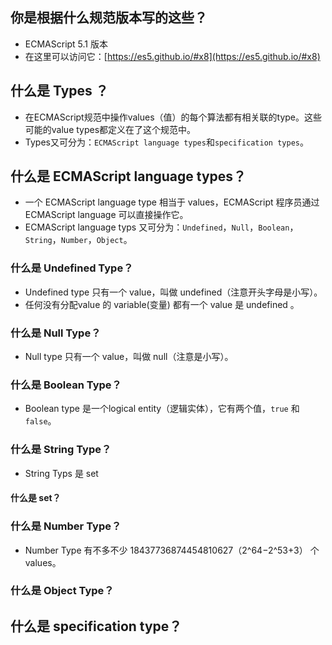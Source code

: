 ## 你是根据什么规范版本写的这些？
* ECMAScript 5.1 版本
* 在这里可以访问它：[https://es5.github.io/#x8](https://es5.github.io/#x8)

## 什么是 Types ？
* 在ECMAScript规范中操作values（值）的每个算法都有相关联的type。这些可能的value types都定义在了这个规范中。
* Types又可分为：`ECMAScript language types`和`specification types`。

## 什么是 ECMAScript language types？
* 一个 ECMAScript language type 相当于 values，ECMAScript 程序员通过 ECMAScript language 可以直接操作它。
* ECMAScript language typs 又可分为：`Undefined`，`Null`，`Boolean`，`String`，`Number`，`Object`。

### 什么是 Undefined Type？
* Undefined type 只有一个 value，叫做 undefined（注意开头字母是小写）。
* 任何没有分配value 的 variable(变量) 都有一个 value 是 undefined 。

### 什么是 Null Type？
* Null type 只有一个 value，叫做 null（注意是小写）。

### 什么是 Boolean Type？
* Boolean type 是一个logical entity（逻辑实体），它有两个值，`true` 和 `false`。

### 什么是 String Type？
* String Typs 是 set

#### 什么是 set？

### 什么是 Number Type？
* Number Type 有不多不少 18437736874454810627（2^64−2^53+3） 个values。

### 什么是 Object Type？

## 什么是 specification type？